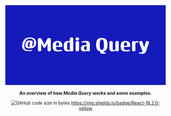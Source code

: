 <div align="center" width="100%">
  <img src='/public/@Media.png' />
</div>

<div style="text-align: center;" markdown="1" align='center'>

 **An overview of how _Media Query_ works and some examples.** 

  ![GitHub code size in bytes](https://img.shields.io/github/languages/code-size/leonsuaren/media)
  https://img.shields.io/badge/React-18.2.0-yellow
 </div>
